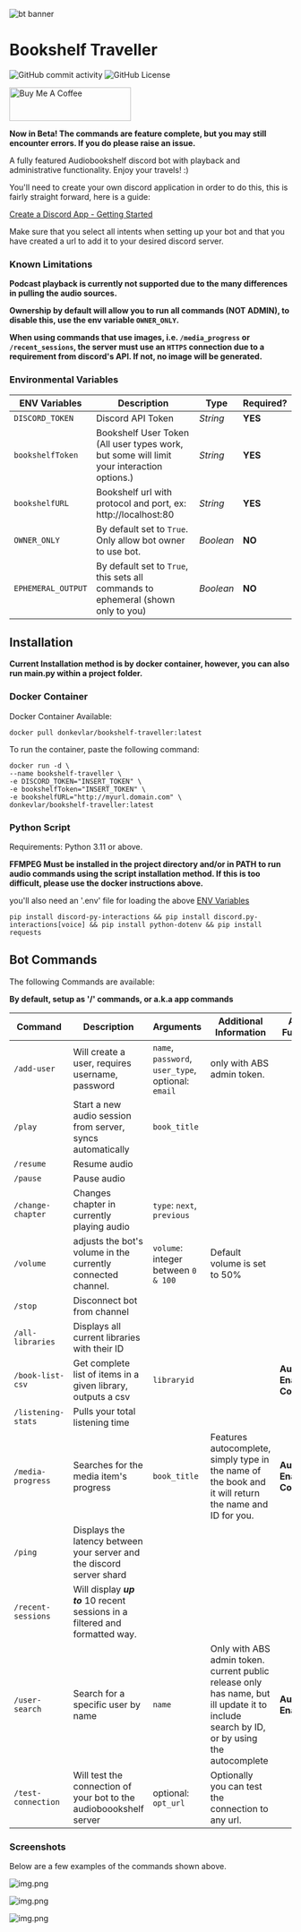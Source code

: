 ![bt banner](https://github.com/donkevlar/Bookshelf-Traveller/assets/21166416/69de1291-22e9-49c2-8d3a-e6b15ff1b149)

# Bookshelf Traveller

![GitHub commit activity](https://img.shields.io/github/commit-activity/m/donkevlar/bookshelf-traveller)
![GitHub License](https://img.shields.io/github/license/donkevlar/Bookshelf-Traveller)

<a href="https://www.buymeacoffee.com/donkevlar" target="_blank"><img src="https://cdn.buymeacoffee.com/buttons/v2/default-green.png" alt="Buy Me A Coffee" style="height: 60px !important;width: 217px !important;" ></a>

**Now in Beta! The commands are feature complete, but you may still encounter errors. If you do please raise an issue.**

A fully featured Audiobookshelf discord bot with playback and administrative functionality. Enjoy your travels! :)

You'll need to create your own discord application in order to do this, this is fairly straight forward, here is a guide:

[Create a Discord App - Getting Started](https://discord.com/developers/docs/getting-started#step-1-creating-an-app)

Make sure that you select all intents when setting up your bot and that you have created a url to add it to your desired discord server.
### Known Limitations
**Podcast playback is currently not supported due to the many differences in pulling the audio sources.**

**Ownership by default will allow you to run all commands (NOT ADMIN), to disable this, use the env variable `OWNER_ONLY`.**

**When using commands that use images, i.e. `/media_progress` or `/recent_sessions`, 
the server must use an `HTTPS` connection due to a requirement from discord's API. If not, no image will be generated.**

### Environmental Variables


| ENV Variables      | Description                                                                               | Type      | Required? |
|--------------------|-------------------------------------------------------------------------------------------|-----------|-----------|
| `DISCORD_TOKEN`    | Discord API Token                                                                         | *String*  | **YES**   |
| `bookshelfToken`   | Bookshelf User Token (All user types work, but some will limit your interaction options.) | *String*  | **YES**   |
| `bookshelfURL`     | Bookshelf url with protocol and port, ex: http://localhost:80                             | *String*  | **YES**   |
| `OWNER_ONLY`       | By default set to `True`. Only allow bot owner to use bot.                                | *Boolean* | **NO**    |
| `EPHEMERAL_OUTPUT` | By default set to `True`, this sets all commands to ephemeral (shown only to you)         | *Boolean* | **NO**    |

## Installation
**Current Installation method is by docker container, however, you can also run main.py within a project folder.**

### Docker Container
Docker Container Available:

```
docker pull donkevlar/bookshelf-traveller:latest
```
To run the container, paste the following command:
```
docker run -d \
--name bookshelf-traveller \
-e DISCORD_TOKEN="INSERT_TOKEN" \
-e bookshelfToken="INSERT_TOKEN" \
-e bookshelfURL="http://myurl.domain.com" \
donkevlar/bookshelf-traveller:latest
```
### Python Script
Requirements: Python 3.11 or above.

**FFMPEG Must be installed in the project directory and/or in PATH to run audio commands using the script installation method. If this is too difficult, please use the docker instructions above.**

you'll also need an '.env' file for loading the above [ENV Variables](https://github.com/donkevlar/Bookshelf-Traveller/blob/master/README.md#environmental-variables)
```
pip install discord-py-interactions && pip install discord.py-interactions[voice] && pip install python-dotenv && pip install requests
```

## Bot Commands
The following Commands are available:

**By default, setup as '/' commands, or a.k.a app commands**

| Command            | Description                                                                  | Arguments                                          | Additional Information                                                                                                                   | Additional Functionality                |
|--------------------|------------------------------------------------------------------------------|----------------------------------------------------|------------------------------------------------------------------------------------------------------------------------------------------|-----------------------------------------|
| `/add-user`        | Will create a user, requires username, password                              | `name`, `password`, `user_type`, optional: `email` | only with ABS admin token.                                                                                                               |
| `/play`            | Start a new audio session from server, syncs automatically                   | `book_title`                                       |                                                                                                                                          |                                         |
| `/resume`          | Resume audio                                                                 |                                                    |                                                                                                                                          |                                         |
| `/pause`           | Pause audio                                                                  |                                                    |                                                                                                                                          |                                         |
| `/change-chapter`  | Changes chapter in currently playing audio                                   | `type`: `next`, `previous`                         |                                                                                                                                          |                                         |
| `/volume`          | adjusts the bot's volume in the currently connected channel.                 | `volume`: integer between `0 & 100`                | Default volume is set to 50%                                                                                                             |                                         |
| `/stop`            | Disconnect bot from channel                                                  |                                                    |                                                                                                                                          |                                         |
| `/all-libraries`   | Displays all current libraries with their ID                                 |                                                    |                                                                                                                                          |
| `/book-list-csv`   | Get complete list of items in a given library, outputs a csv                 | `libraryid`                                        |                                                                                                                                          | **Autocomplete Enabled & Cover Images** |
| `/listening-stats` | Pulls your total listening time                                              |                                                    |                                                                                                                                          |                                         |
| `/media-progress`  | Searches for the media item's progress                                       | `book_title`                                       | Features autocomplete, simply type in the name of the book and it will return the name and ID for you.                                   | **Autocomplete Enabled & Cover Images** |
| `/ping`            | Displays the latency between your server and the discord server shard        |                                                    |                                                                                                                                          |
| `/recent-sessions` | Will display ***up to*** 10 recent sessions in a filtered and formatted way. |                                                    |                                                                                                                                          |
| `/user-search`     | Search for a specific user by name                                           | `name`                                             | Only with ABS admin token. current public release only has name, but ill update it to include search by ID, or by using the autocomplete | **Autocomplete Enabled**                |
| `/test-connection` | Will test the connection of your bot to the audioboookshelf server           | optional: `opt_url`                                | Optionally you can test the connection to any url.                                                                                       |                                         |

### Screenshots
Below are a few examples of the commands shown above.

![img.png](images/img.png)

![img.png](images/mediaprogress.png)

![img.png](images/autocomplete.png)
